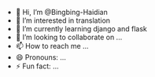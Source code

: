 - 👋 Hi, I’m @Bingbing-Haidian
- 👀 I’m interested in translation
- 🌱 I’m currently learning django and flask
- 💞️ I’m looking to collaborate on ...
- 📫 How to reach me ...
- 😄 Pronouns: ...
- ⚡ Fun fact: ...

<!---
Bingbing-Haidian/Bingbing-Haidian is a ✨ special ✨ repository because its `README.md` (this file) appears on your GitHub profile.
You can click the Preview link to take a look at your changes.
--->
